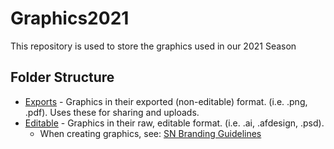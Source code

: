 # Graphics2021

This repository is used to store the graphics used in our 2021 Season

## Folder Structure

- [Exports](Exports/README.md) - Graphics in their exported (non-editable) format. (i.e. .png, .pdf). Uses these for sharing and uploads.
- [Editable](Editable/README.md) - Graphics in their raw, editable format. (i.e. .ai, .afdesign, .psd).
  - When creating graphics, see: [SN Branding Guidelines](https://github.com/FRCTeam3255/GraphicsYearly/blob/main/README.md)
